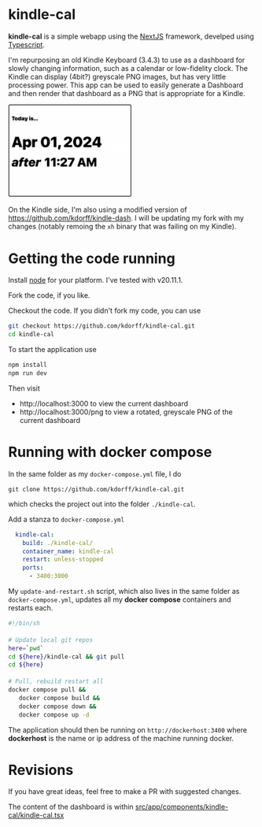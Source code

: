 # kindle-cal

**kindle-cal** is a simple webapp using the [NextJS](https://nextjs.org/) framework, develped using [Typescript](https://www.typescriptlang.org/).

I'm repurposing an old Kindle Keyboard (3.4.3) to use as a dashboard
for slowly changing information, such as a calendar or low-fidelity clock.
The Kindle can display (4bit?) greyscale PNG images, but has very
little processing power. This app can be used to easily
generate a Dashboard and then render that dashboard as a
PNG that is appropriate for a Kindle.

<img src="screenshot.png" alt="kindle-cal" width="50%">

On the Kindle side, I'm also using a modified version of
https://github.com/kdorff/kindle-dash. I will be updating my
fork with my changes (notably remoing the `xh` binary that
was failing on my Kindle).

# Getting the code running

Install [node](https://nodejs.org/en/download) for your platform. I've tested with v20.11.1.

Fork the code, if you like.

Checkout the code. If you didn't fork my code, you can use

```bash
git checkout https://github.com/kdorff/kindle-cal.git
cd kindle-cal
```

To start the application use

```bash
npm install
npm run dev
```

Then visit

- http://localhost:3000 to view the current dashboard
- http://localhost:3000/png to view a rotated, greyscale PNG of the current dashboard

# Running with docker compose

In the same folder as my `docker-compose.yml` file, I do

```
git clone https://github.com/kdorff/kindle-cal.git
```

which checks the project out into the folder `./kindle-cal`.

Add a stanza to `docker-compose.yml`

```docker-compose.yml
  kindle-cal:
    build: ./kindle-cal/
    container_name: kindle-cal
    restart: unless-stopped
    ports:
      - 3400:3000
```

My `update-and-restart.sh` script, which also lives in the
same folder as `docker-compose.yml`, updates all my
**docker compose** containers and restarts each.

```update-and-restart.sh
#!/bin/sh

# Update local git repos
here=`pwd`
cd ${here}/kindle-cal && git pull
cd ${here}

# Pull, rebuild restart all
docker compose pull &&
   docker compose build &&
   docker compose down &&
   docker compose up -d
```

The application should then be running on
`http://dockerhost:3400` where **dockerhost** is the name or
ip address of the machine running docker.

# Revisions

If you have great ideas, feel free to make a PR with suggested changes.

The content of the dashboard is within [src/app/components/kindle-cal/kindle-cal.tsx](https://github.com/kdorff/kindle-cal/blob/master/src/app/components/kindle-cal/kindle-cal.tsx)
